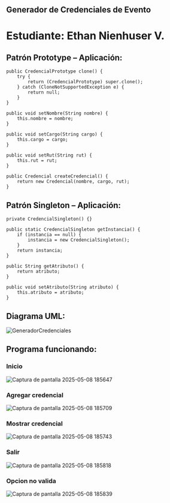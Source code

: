 ## Generador de Credenciales de Evento

# Estudiante: Ethan Nienhuser V.

## Patrón Prototype – Aplicación:
    public CredencialPrototype clone() {
        try {
            return (CredencialPrototype) super.clone();
        } catch (CloneNotSupportedException e) {
            return null;
        }
    }

    public void setNombre(String nombre) {
        this.nombre = nombre;
    }

    public void setCargo(String cargo) {
        this.cargo = cargo;
    }

    public void setRut(String rut) {
        this.rut = rut;
    }

    public Credencial createCredencial() {
        return new Credencial(nombre, cargo, rut);
    }
## Patrón Singleton – Aplicación:
    private CredencialSingleton() {}

    public static CredencialSingleton getInstancia() {
        if (instancia == null) {
            instancia = new CredencialSingleton();
        }
        return instancia;
    }

    public String getAtributo() {
        return atributo;
    }

    public void setAtributo(String atributo) {
        this.atributo = atributo;
    }
## Diagrama UML:
![GeneradorCredenciales](https://github.com/user-attachments/assets/68d7cd31-1e27-4c52-a4ff-1072347770b6)

## Programa funcionando:
### Inicio
![Captura de pantalla 2025-05-08 185647](https://github.com/user-attachments/assets/7e3f1c5f-d6dd-4f7d-9bf2-92c02311d404)
### Agregar credencial
![Captura de pantalla 2025-05-08 185709](https://github.com/user-attachments/assets/21491cfb-c356-4de3-8a9d-c7e49d131cf0)
### Mostrar credencial
![Captura de pantalla 2025-05-08 185743](https://github.com/user-attachments/assets/a9ac8f01-7c59-4355-b9b3-298312c03581)
### Salir
![Captura de pantalla 2025-05-08 185818](https://github.com/user-attachments/assets/c425831a-aae2-408d-8406-7fdf7d9fe264)
### Opcion no valida
![Captura de pantalla 2025-05-08 185839](https://github.com/user-attachments/assets/e4bfc428-2f47-467b-8deb-ee1dbc343e57)


